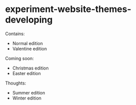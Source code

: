 # experiment-website-themes-developing
Contains:
- Normal edition
- Valentine edition

Coming soon:
- Christmas edition
- Easter edition

Thoughts:
- Summer edition
- Winter edition
